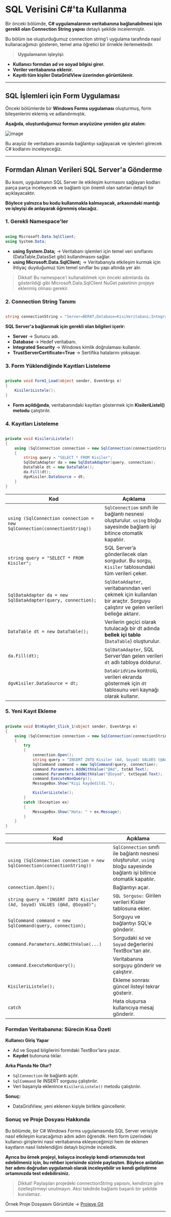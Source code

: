 # SQL Verisini C#'ta Kullanma

Bir önceki bölümde, **C# uygulamalarının veritabanına bağlanabilmesi için gerekli olan Connection String yapısı** detaylı şekilde incelenmiştir.

Bu bölüm ise oluşturduğumuz connection string'i uygulama tarafında nasıl kullanacağımızı gösteren, temel ama öğretici bir örnekle ilerlemektedir.

> **Uygulamanın işleyişi:**

- **Kullanıcı formdan ad ve soyad bilgisi girer.**
- **Veriler veritabanına eklenir.**
- **Kayıtlı tüm kişiler DataGridView üzerinden görüntülenir.**

---

## SQL İşlemleri için Form Uygulaması

Önceki bölümlerde bir **Windows Forms uygulaması** oluşturmuş, form bileşenlerini eklemiş ve adlandırmıştık.

**Aşağıda, oluşturduğumuz formun arayüzüne yeniden göz atalım:**

![image](https://github.com/user-attachments/assets/822fa1a8-81d1-4627-9e4e-077a8ce05061)

Bu arayüz ile veritabanı arasında bağlantıyı sağlayacak ve işlevleri görecek C# kodlarını inceleyeceğiz.

---

## Formdan Alınan Verileri SQL Server'a Gönderme

Bu kısım, uygulamanın SQL Server ile etkileşim kurmasını sağlayan kodları parça parça inceleyecek ve bağlantı için önemli olan satırları detayli bir açıklayacaktır.

**Böylece yalnızca bu kodu kullanmakla kalmayacak, arkasındaki mantığı ve işleyişi de anlayarak öğrenmiş olacağız.**

### 1. Gerekli Namespace'ler

```csharp

using Microsoft.Data.SqlClient;
using System.Data;

```

- **using System.Data;** → Veritabanı işlemleri için temel veri sınıflarını (DataTable,DatasSet gibi) kullanılmasını sağlar.
- **using Microsoft.Data.SqlClient;** → Veritabanıyla etkileşim kurmak için ihtiyaç duyduğumuz tüm temel sınıflar bu yapı altında yer alır.

> Dikkat!
> Bu namespace'i kullanabilmek için önceki adımlarda da gösterildiği gibi 
> Microsoft.Data.SqlClient NuGet paketinin projeye eklenmiş olması gerekir.

### 2. Connection String Tanımı

```csharp

string connectionString = "Server=BERAT;Database=KisiVeritabani;Integrated Security=True;TrustServerCertificate=True;";

```

**SQL Server'a bağlanmak için gerekli olan bilgileri içerir:**

- **Server** → Sunucu adı.
- **Database** → Hedef veritabanı.
- **Integrated Security** → Windows kimlik doğrulaması kullanılır.
- **TrustServerCertificate=True** → Sertifika hatalarını yoksayar.

### 3. Form Yüklendiğinde Kayıtları Listeleme

```csharp

private void Form1_Load(object sender, EventArgs e)
{
    KisileriListele();
}

```

- **Form açıldığında**, veritabanındaki kayıtları göstermek için **KisileriListel() metodu** çalıştırılır.

### 4. Kayıtları Listeleme

```csharp

private void KisileriListele()
{
    using (SqlConnection connection = new SqlConnection(connectionString))
    {
        string query = "SELECT * FROM Kisiler";
        SqlDataAdapter da = new SqlDataAdapter(query, connection);
        DataTable dt = new DataTable();
        da.Fill(dt);
        dgvKisiler.DataSource = dt;
    }
}

```

| Kod | Açıklama |
|-------|----------|
| `using (SqlConnection connection = new SqlConnection(connectionString))` | `SqlConnection` sınıfı ile bağlantı nesnesi oluşturulur. `using` bloğu sayesinde bağlantı işi bitince otomatik kapatılır. |
| `string query = "SELECT * FROM Kisiler";` | SQL Server’a gönderilecek olan sorgudur. Bu sorgu, `Kisiler` tablosundaki tüm verileri çeker. |
| `SqlDataAdapter da = new SqlDataAdapter(query, connection);` | `SqlDataAdapter`, veritabanından veri çekmek için kullanılan bir araçtır. Sorguyu çalıştırır ve gelen verileri belleğe aktarır. |
| `DataTable dt = new DataTable();` | Verilerin geçici olarak tutulacağı bir dt adında **bellek içi tablo** (`DataTable`) oluşturulur. |
| `da.Fill(dt);` | `SqlDataAdapter`, SQL Server’dan gelen verileri `dt` adlı tabloya doldurur. |
| `dgvKisiler.DataSource = dt;` | `DataGridView` kontrolü, verileri ekranda göstermek için `dt` tablosunu veri kaynağı olarak kullanır. |

### 5. Yeni Kayıt Ekleme

```csharp

private void BtnKaydet_Click_1(object sender, EventArgs e)
{
    using (SqlConnection connection = new SqlConnection(connectionString))
    {
        try
        {
            connection.Open();
            string query = "INSERT INTO Kisiler (Ad, Soyad) VALUES (@Ad, @Soyad)";
            SqlCommand command = new SqlCommand(query, connection);
            command.Parameters.AddWithValue("@Ad", txtAd.Text);
            command.Parameters.AddWithValue("@Soyad", txtSoyad.Text);
            command.ExecuteNonQuery();
            MessageBox.Show("Kişi kaydedildi.");

            KisileriListele();
        }
        catch (Exception ex)
        {
            MessageBox.Show("Hata: " + ex.Message);
        }
    }
}

```

| Kod | Açıklama |
|-------|----------|
| `using (SqlConnection connection = new SqlConnection(connectionString))` | `SqlConnection` sınıfı ile bağlantı nesnesi oluşturulur. `using` bloğu sayesinde bağlantı işi bitince otomatik kapatılır. |
| `connection.Open();` | Bağlantıyı açar. |
| `string query = "INSERT INTO Kisiler (Ad, Soyad) VALUES (@Ad, @Soyad)";` | `SQL Sorgusu:` Girilen verileri Kisiler tablosuna ekler. |
| `SqlCommand command = new SqlCommand(query, connection);` | Sorguyu ve bağlantıyı SQL'e gönderir. |
| `command.Parameters.AddWithValue(...)` | Sorgudaki `Ad` ve `Soyad` değerlerini TextBox'tan alır. |
| `command.ExecuteNonQuery();` | Veritabanına sorguyu gönderir ve çalıştırır. |
| `KisileriListele();`| Ekleme sonrası güncel listeyi tekrar gösterir. |
| `catch`| Hata oluşursa kullanıcıya mesaj gönderir. |

### Formdan Veritabanına: Sürecin Kısa Özeti

**Kullanıcı Giriş Yapar**
- Ad ve Soyad bilgilerini formdaki TextBox'lara yazar.
- **Kaydet** butonuna tıklar.

**Arka Planda Ne Olur?**
- `SqlConnection` ile bağlantı açılır.
- `SqlCommand` ile INSERT sorgusu çalıştırılır.
- Veri başarıyla eklenince `KisileriListele()` metodu çalıştırılır.

**Sonuç:**
- DataGridView, yeni eklenen kişiyle birlikte güncellenir.

### Sonuç ve Proje Dosyası Hakkında

Bu bölümde, bir C# Windows Forms uygulamasında SQL Server verisiyle nasıl etkileşim kuracağımızı adım adım öğrendik. Hem form üzerindeki kullanıcı girişlerini nasıl veritabanına ekleyeceğimizi hem de eklenen kayıtların nasıl listelendiğini detaylı biçimde inceledik.

**Ayrıca bu örnek projeyi, kolayca inceleyip kendi ortamınızda test edebilmeniz için, bu rehber içerisinde sizinle paylaştım. Böylece anlatılan her adımı doğrudan uygulamalı olarak inceleyebilir ve kendi geliştirme ortamınızda test edebilirsiniz.**

> Dikkat! 
> Paylaşılan projedeki connectionString yapısını, kendinize göre özelleştirmeyi unutmayın. Aksi takdirde bağlantı başarılı bir şekilde kurulamaz.

Örnek Proje Dosyasını Görüntüle → [Projeye Git](../sqlserverconnection)

---